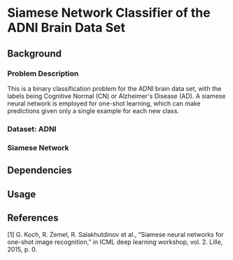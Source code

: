 # Siamese Network Classifier of the ADNI Brain Data Set

## Background
### Problem Description
This is a binary classification problem for the ADNI brain data set, with the labels being Cognitive Normal (CN) or Alzheimer's Disease (AD). A siamese neural network is employed for one-shot learning, which can make predictions given only a single example for each new class.
### Dataset: ADNI

### Siamese Network

## Dependencies

## Usage

## References
[1] G. Koch, R. Zemel, R. Salakhutdinov et al., “Siamese neural networks for one-shot image recognition,” in
ICML deep learning workshop, vol. 2. Lille, 2015, p. 0.